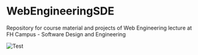 # WebEngineeringSDE
Repository for course material and projects of Web Engineering lecture at FH Campus - Software Design and Engineering

![Test](https://sample/url/name-of-gif-file.gif)